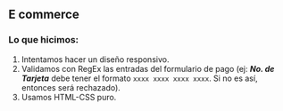 ## E commerce
### Lo que hicimos:

1. Intentamos hacer un diseño responsivo.
2. Validamos con RegEx las entradas del formulario de pago (ej: **_No. de Tarjeta_** debe tener el formato `xxxx xxxx xxxx xxxx`. Si no es así, entonces será rechazado).
3. Usamos HTML-CSS puro.
